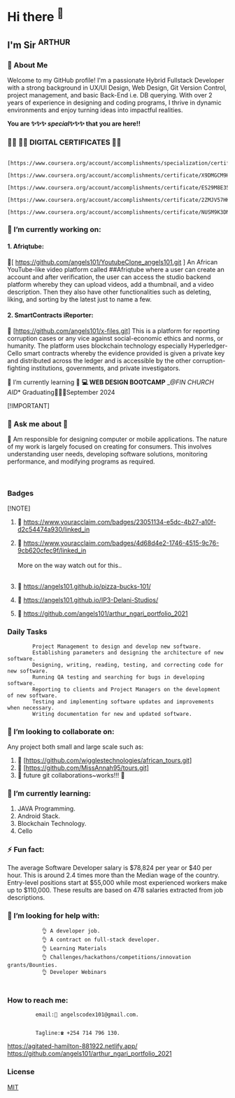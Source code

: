 # Hi there <sup>👋</sup>

## I'm Sir <sup>ARTHUR</sup>

### 🚀 About Me

Welcome to my GitHub profile! I'm a passionate Hybrid Fullstack Developer with a strong background in UX/UI Design, Web Design, Git Version Control, project management, and basic Back-End i.e. DB querying. With over 2 years of experience in designing and coding  programs, I thrive in dynamic environments and enjoy turning ideas into impactful realities.



 __You are   ✨✨✨ _special_✨✨✨ that you are here!!__

### 👨‍🎓 🔭🔭  DIGITAL CERTIFICATES 🔭🔭 

                    [https://www.coursera.org/account/accomplishments/specialization/certificate/7XJJG3N25NQ4]
                    [https://www.coursera.org/account/accomplishments/certificate/X9DMGCM9HBKP]
                    [https://www.coursera.org/account/accomplishments/certificate/ES29M8E357EC]
                    [https://www.coursera.org/account/accomplishments/certificate/2ZMJV57HKBGP] 
                    [https://www.coursera.org/account/accomplishments/certificate/NUSM9K3DMS8Y]



 
### 🔭 I’m currently working on: 
####  1. Afriqtube:
🔭[ https://github.com/angels101/YoutubeClone_angels101.git ]
An African YouTube-like video platform called  ##Afriqtube where a user can create an account and after verification, the user can access the studio backend platform whereby they can upload videos, add a thumbnail, and a video description. Then they also have other functionalities such as deleting, liking, and sorting by the latest just to name a few.
<br>
#### 2. SmartContracts iReporter:
 🔭 [https://github.com/angels101/x-files.git]
This is a platform for reporting corruption cases or any vice against social-economic ethics and norms, or humanity. The platform uses blockchain technology especially Hyperledger-Cello smart contracts whereby the evidence provided is given a private key and distributed across the ledger and is accessible by the other corruption-fighting institutions, governments, and private investigators.
<br>

🌱 I’m currently learning 🌱
**💻 WEB DESIGN BOOTCAMP**  __@FIN CHURCH AID_* Graduating👨🏾‍🎓September 2024



[!IMPORTANT]
###  💬 Ask me about 💬
 <p> 🌱 Am responsible for designing computer or mobile applications. The nature of my work is largely focused on creating for consumers. 
          This involves understanding user needs, developing software solutions, monitoring performance, and modifying programs as required.</p>
 <br>
	    
###  Badges 
	
[!NOTE]
1.  🌱  https://www.youracclaim.com/badges/23051134-e5dc-4b27-a10f-d2c54474a930/linked_in 

2.  🌱   https://www.youracclaim.com/badges/4d68d4e2-1746-4515-9c76-9cb620cfec9f/linked_in 
                           <br><br>  More on the way watch out for this..<br>
    <br>
	
4.  🌱             https://angels101.github.io/pizza-bucks-101/
5.  🌱             https://angels101.github.io/IP3-Delani-Studios/
6.  🌱             https://github.com/angels101/arthur_ngari_portfolio_2021

   ###    Daily Tasks
            Project Management to design and develop new software.
            Establishing parameters and designing the architecture of new software.
            Designing, writing, reading, testing, and correcting code for new software.
            Running QA testing and searching for bugs in developing software.
            Reporting to clients and Project Managers on the development of new software.
            Testing and implementing software updates and improvements when necessary.
            Writing documentation for new and updated software.


### 👯 I’m looking to collaborate on:
Any project both small and large scale such as:

 1. 👯 [https://github.com/wigglestechnologies/african_tours.git]
 2. 👯 [https://github.com/MissAnnah95/tours.git]
 3. 👯 future git collaborations~works!!!  💬

### 🌱 I’m currently learning:
1. JAVA Programming.
2. Android Stack.
3. Blockchain Technology.
4. Cello


###    ⚡ Fun fact: 

The average Software Developer salary is $78,824 per year or $40 per hour. This is around 2.4 times more than the Median wage of the country. 
          Entry-level positions start at $55,000 while most experienced workers make up to $110,000. These results are based on 478 salaries extracted from job descriptions.

###          🤔 I’m looking for help with:
               👌 A developer job.
               👌 A contract on full-stack developer.
               👌 Learning Materials
               👌 Challenges/hackathons/competitions/innovation grants/Bounties.
               👌 Developer Webinars 
                
          
  ###  <br>How to reach me:</br>
          
             email:📧 angelscodex101@gmail.com.
 
 
             Tagline:☎️ +254 714 796 130.

 https://agitated-hamilton-881922.netlify.app/ <br>
 https://github.com/angels101/arthur_ngari_portfolio_2021
 
### License

[MIT](https://choosealicense.com/licenses/mit/)        
           
